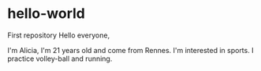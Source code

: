 # hello-world
First repository 
Hello everyone, 

I'm Alicia, I'm 21 years old and come from Rennes. I'm interested in sports. I practice volley-ball and running. 

